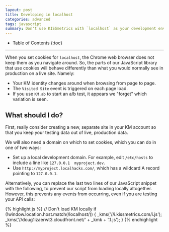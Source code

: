```yaml
---
layout: post
title: Developing in localhost
categories: advanced
tags: javascript
summary: Don't use KISSmetrics with `localhost` as your development environment; provide a custom domain name to set your cookies.
---
```

* Table of Contents
{:toc}
* * *

When you set cookies for `localhost`, the Chrome web browser does not keep them as you navigate around. So, the parts of our JavaScript library that use cookies will behave differently than what you would normally see in production on a live site. Namely:

* Your KM identity changes around when browsing from page to page.
* The `Visited Site` event is triggered on each page load.
* If you use `KM.ab` to start an a/b test, it appears we "forget" which variation is seen.

## What should I do?

First, really consider creating a new, separate site in your KM account so that you keep your testing data out of live, production data.

We will also need a domain on which to set cookies, which you can do in one of two ways:

* Set up a local development domain. For example, edit `/etc/hosts` to include a line like `127.0.0.1  myproject.dev`.
* Use `http://myproject.localhacks.com/`, which has a wildcard A record pointing to `127.0.0.1`.

Alternatively, you can replace the last two lines of our JavaScript snippet with the following, to prevent our script from loading locally altogether. However, this prevents any events from occurring, even if you are testing your API calls:

{% highlight js %}
// Don't load KM locally
if (!window.location.host.match(/localhost/)) {
  _kms('//i.kissmetrics.com/i.js');
  _kms('//doug1izaerwt3.cloudfront.net/' + _kmk + '.1.js');
}
{% endhighlight %}